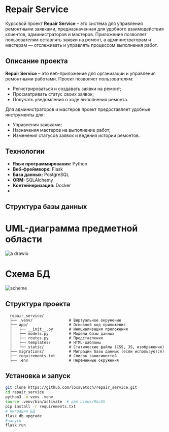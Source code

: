 # Repair Service

Курсовой проект **Repair Service** – это система для управления ремонтными заявками, предназначенная для удобного взаимодействия клиентов, администраторов и мастеров. Приложение позволяет пользователям оставлять заявки на ремонт, а администраторам и мастерам — отслеживать и управлять процессом выполнения работ.

## Описание проекта

**Repair Service** – это веб-приложение для организации и управления ремонтными работами. Проект позволяет пользователям:
- Регистрироваться и создавать заявки на ремонт;
- Просматривать статус своих заявок;
- Получать уведомления о ходе выполнения ремонта.

Для администраторов и мастеров проект предоставляет удобные инструменты для:
- Управления заявками;
- Назначения мастеров на выполнение работ;
- Изменения статусов заявок и ведения истории ремонтов.

## Технологии

- **Язык программирования:** Python  
- **Веб-фреймворк:** Flask
- **База данных:** PostgreSQL
- **ORM:** SQLAlchemy
- **Контейнеризация:** Docker
- 
## Структура базы данных
# UML-диаграмма предметной области
![a drawio](https://github.com/user-attachments/assets/5f141c57-0b1d-411f-8ed2-9861b3104e65)

# Схема БД
![scheme](https://github.com/user-attachments/assets/a433829e-666a-492f-858a-916a7f2bd0b4)

## Структура проекта
```
  repair_service/
  ├── .venv/                # Виртуальное окружение
  ├── app/                  # Основной код приложения
  │   ├── __init__.py       # Инициализация приложения
  │   ├── models.py         # Модели базы данных
  │   ├── routes.py         # Представления
  │   ├── templates/        # HTML-шаблоны
  │   └── static/           # Статические файлы (CSS, JS, изображения)
  ├── migrations/           # Миграции базы данных (если используются)
  ├── requirements.txt      # Список зависимостей
  ├── .env                  # Переменные окружения
```
## Установка и запуск

```bash
git clone https://github.com/loxsvetoch/repair_service.git
cd repair_service
python3 -m venv .venv
source .venv/bin/activate  # для Linux/MacOS
pip install -r requirements.txt
# миграция БД
flask db upgrade
#запуск
flask run
```

